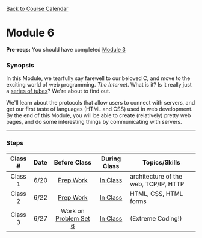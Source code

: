 [Back to Course Calendar](../../..)
# Module 6

**Pre-reqs:** You should have completed [Module 3](../../unit1-fundamentals/module3)

### Synopsis 

In this Module, we tearfully say farewell to our beloved C, and move to the exciting world of web programming. *The Internet*. What is it? Is it really just a <a href="https://en.wikipedia.org/wiki/Series_of_tubes" target="_blank">series of tubes</a>? We're about to find out. 

We'll learn about the protocols that allow users to connect with servers, and get our first taste of languages (HTML and CSS) used in web development. By the end of this Module, you will be able to create (relatively) pretty web pages, and do some interesting things by communicating with servers. 

*** 

### Steps

Class # | Date | Before Class | During Class | Topics/Skills
:--------:|:---:|:------------:|:------------:|-----------------------|
Class 1 | 6/20 | [Prep Work](./materials/class1-prep) | [In Class](./materials/class1) | architecture of the web, TCP/IP, HTTP |
Class 2 | 6/22 | [Prep Work](./materials/class2-prep) | [In Class](./materials/class2) | HTML, CSS, HTML forms |
Class 3 | 6/27 |  Work on [Problem Set 6](./materials/problem-set) | [In Class](./materials/class3) | (Extreme Coding!)|
